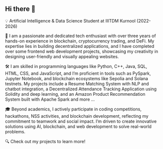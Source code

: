 ## Hi there 👋

💡 Artificial Intelligence & Data Science Student at IIITDM Kurnool (2022-2026)<br/>

🚀 I am a passionate and dedicated tech enthusiast with over three years of hands-on experience in blockchain, cryptocurrency trading, and DeFi. My expertise lies in building decentralized applications, and I have completed over some  frontend web development projects, showcasing my creativity in designing user-friendly and visually appealing websites.<br/>

🛠️ I am skilled in programming languages like Python, C++, Java, SQL, HTML, CSS, and JavaScript, and I’m proficient in tools such as PySpark, Jupyter Notebook, and blockchain ecosystems like Sepolia and Solana testnets. My projects include a Resume Matching System with NLP and chatbot integration, a Decentralized Attendance Tracking Application using Solidity and deep learning, and an Amazon Product Recommendation System built with Apache Spark and more ...<br/>

🎓 Beyond academics, I actively participate in coding competitions, hackathons, NSS activities, and blockchain development, reflecting my commitment to teamwork and social impact. I’m driven to create innovative solutions using AI, blockchain, and web development to solve real-world problems.<br/>

🔍 Check out my projects to learn more!<br/>

